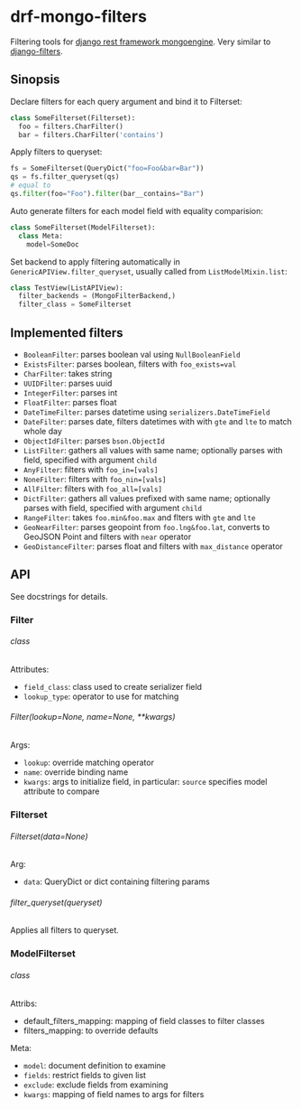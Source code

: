 # drf-mongo-filters
Filtering tools for [django rest framework mongoengine](https://github.com/umutbozkurt/django-rest-framework-mongoengine).
Very similar to [django-filters](https://github.com/alex/django-filter).

## Sinopsis

Declare filters for each query argument and bind it to Filterset:
```python
class SomeFilterset(Filterset):
  foo = filters.CharFilter()
  bar = filters.CharFilter('contains')
```

Apply filters to queryset:
```python
fs = SomeFilterset(QueryDict("foo=Foo&bar=Bar"))
qs = fs.filter_queryset(qs)
# equal to
qs.filter(foo="Foo").filter(bar__contains="Bar")
```

Auto generate filters for each model field with equality comparision:
```python
class SomeFilterset(ModelFilterset):
  class Meta:
    model=SomeDoc
```

Set backend to apply filtering automatically in `GenericAPIView.filter_queryset`, usually called from `ListModelMixin.list`:
```python
class TestView(ListAPIView):
  filter_backends = (MongoFilterBackend,)
  filter_class = SomeFilterset
```

## Implemented filters
* `BooleanFilter`: parses boolean val using `NullBooleanField`
* `ExistsFilter`: parses boolean, filters with `foo_exists=val`
* `CharFilter`: takes string
* `UUIDFilter`: parses uuid
* `IntegerFilter`: parses int
* `FloatFilter`: parses float
* `DateTimeFilter`: parses datetime using `serializers.DateTimeField`
* `DateFilter`: parses date, filters datetimes with with `gte` and `lte` to match whole day
* `ObjectIdFilter`: parses `bson.ObjectId`
* `ListFilter`: gathers all values with same name; optionally parses with field, specified with argument `child`
* `AnyFilter`: filters with `foo_in=[vals]`
* `NoneFilter`: filters with `foo_nin=[vals]`
* `AllFilter`: filters with `foo_all=[vals]`
* `DictFilter`: gathers all values prefixed with same name; optionally parses with field, specified with argument `child`
* `RangeFilter`: takes `foo.min&foo.max` and flters with `gte` and `lte`
* `GeoNearFilter`: parses geopoint from `foo.lng&foo.lat`, converts to GeoJSON Point and filters with `near` operator
* `GeoDistanceFilter`: parses float and filters with `max_distance` operator

## API

See docstrings for details.

### Filter

###### class
Attributes:
* `field_class`: class used to create serializer field
* `lookup_type`: operator to use for matching

###### Filter(lookup=None, name=None, **kwargs)
Args:
* `lookup`: override matching operator
* `name`: override binding name
* `kwargs`: args to initialize field, in particular: `source` specifies model attribute to compare

### Filterset

###### Filterset(data=None)
Arg:
* `data`: QueryDict or dict containing filtering params

###### filter_queryset(queryset)
Applies all filters to queryset.

### ModelFilterset

###### class
Attribs:
* default_filters_mapping: mapping of field classes to filter classes
* filters_mapping:  to override defaults

Meta:
* `model`: document definition to examine
* `fields`: restrict fields to given list
* `exclude`: exclude fields from examining
* `kwargs`: mapping of field names to args for filters
